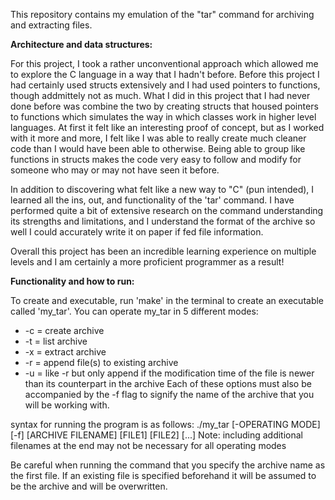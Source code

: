 This repository contains my emulation of the "tar" command for archiving and extracting files.

**Architecture and data structures:**

For this project, I took a rather unconventional approach which allowed me to explore the C language in a way that I
hadn't before. Before this project I had certainly used structs extensively and I had used pointers to functions, though
addmittely not as much. What I did in this project that I had never done before was combine the two by creating structs
that housed pointers to functions which simulates the way in which classes work in higher level languages. At first it felt
like an interesting proof of concept, but as I worked with it more and more, I felt like I was able to really create much
cleaner code than I would have been able to otherwise. Being able to group like functions in structs makes the code very
easy to follow and modify for someone who may or may not have seen it before.

In addition to discovering what felt like a new way to "C" (pun intended), I learned all the ins, out, and functionality of
the 'tar' command. I have performed quite a bit of extensive research on the command understanding its strengths and
limitations, and I understand the format of the archive so well I could accurately write it on paper if fed file
information.

Overall this project has been an incredible learning experience on multiple levels and I am certainly a more proficient
programmer as a result!

**Functionality and how to run:**

To create and executable, run 'make' in the terminal to create an executable called 'my_tar'.
You can operate my_tar in 5 different modes:
   * -c = create archive
   * -t = list archive
   * -x = extract archive
   * -r = append file(s) to existing archive
   * -u = like -r but only append if the modification time of the file is newer than its counterpart in the archive
Each of these options must also be accompanied by the -f flag to signify the name of the archive that you will be working with.

syntax for running the program is as follows:
    ./my_tar [-OPERATING MODE][-f] [ARCHIVE FILENAME] [FILE1] [FILE2] [...]
Note: including additional filenames at the end may not be necessary for all operating modes

Be careful when running the command that you specify the archive name as the first file.
If an existing file is specified beforehand it will be assumed to be the archive and will be overwritten.